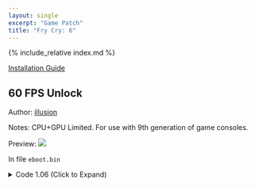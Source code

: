 ```yaml
---
layout: single
excerpt: "Game Patch"
title: "Fry Cry: 6"
---
```


<!-- # {{ page.title }} -->

{% include_relative index.md %}

[Installation Guide](/install-instructions/)

## 60 FPS Unlock

Author: [illusion](https://twitter.com/illusion0002)

Notes: CPU+GPU Limited. For use with 9th generation of game consoles.

Preview: ![](https://img-assets.illusion0001.workers.dev/assets/images/patches/preview/FC6-FPS/FC6-FPS-0.png)

In file `eboot.bin`

<details>
<summary>Code 1.06 (Click to Expand)</summary>

{% highlight yml %}
- game: "Fry Cry 6"
  app_ver: "01.06"
  patch_ver: "1.0"
  name: "60 FPS Unlock"
  author: "illusion"
  arch: generic_orbis
  enabled: False
  patch_list:
        - [ bytes, 0x9F7471, "EB 0E" ]
        - [ bytes, 0x9F7481, "31 F6" ]
{% endhighlight %}

</details>

<!--

## Resolution Patch

CPU+GPU Limited. For use with 9th generation of game consoles.

Author: [illusion](https://twitter.com/illusion0002)

In file `eboot.bin`

<details>
<summary>Code 1.06 (Click to Expand)</summary>

{% highlight none %}
# Base
#0x9EF8A9 # int32
#0x9EF8AF # int32
# Neo
#0x9EF932 # int32
#0x9EF938 # int32
{% endhighlight %}

</details>

-->
